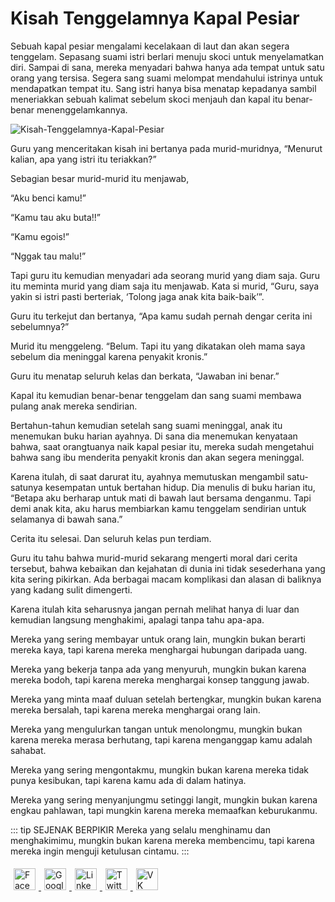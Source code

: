# Kisah Tenggelamnya Kapal Pesiar

Sebuah kapal pesiar mengalami kecelakaan di laut dan akan segera tenggelam. Sepasang suami istri berlari menuju skoci untuk menyelamatkan diri. Sampai di sana, mereka menyadari bahwa hanya ada tempat untuk satu orang yang tersisa. Segera sang suami melompat mendahului istrinya untuk mendapatkan tempat itu. Sang istri hanya bisa menatap kepadanya sambil meneriakkan sebuah kalimat sebelum skoci menjauh dan kapal itu benar-benar menenggelamkannya.

<img :src="$withBase('/image/Kisah-Tenggelamnya-Kapal-Pesiar-1024x681.jpeg')" alt="Kisah-Tenggelamnya-Kapal-Pesiar"/>

Guru yang menceritakan kisah ini bertanya pada murid-muridnya, “Menurut kalian, apa yang istri itu teriakkan?”

Sebagian besar murid-murid itu menjawab,

“Aku benci kamu!”

“Kamu tau aku buta!!”

“Kamu egois!”

“Nggak tau malu!”

Tapi guru itu kemudian menyadari ada seorang murid yang diam saja. Guru itu meminta murid yang diam saja itu menjawab. Kata si murid, “Guru, saya yakin si istri pasti berteriak, ‘Tolong jaga anak kita baik-baik’”.

Guru itu terkejut dan bertanya, “Apa kamu sudah pernah dengar cerita ini sebelumnya?”

Murid itu menggeleng. “Belum. Tapi itu yang dikatakan oleh mama saya sebelum dia meninggal karena penyakit kronis.”

Guru itu menatap seluruh kelas dan berkata, “Jawaban ini benar.”

Kapal itu kemudian benar-benar tenggelam dan sang suami membawa pulang anak mereka sendirian.

Bertahun-tahun kemudian setelah sang suami meninggal, anak itu menemukan buku harian ayahnya. Di sana dia menemukan kenyataan bahwa, saat orangtuanya naik kapal pesiar itu, mereka sudah mengetahui bahwa sang ibu menderita penyakit kronis dan akan segera meninggal.

Karena itulah, di saat darurat itu, ayahnya memutuskan mengambil satu-satunya kesempatan untuk bertahan hidup. Dia menulis di buku harian itu, “Betapa aku berharap untuk mati di bawah laut bersama denganmu. Tapi demi anak kita, aku harus membiarkan kamu tenggelam sendirian untuk selamanya di bawah sana.”

Cerita itu selesai. Dan seluruh kelas pun terdiam.

Guru itu tahu bahwa murid-murid sekarang mengerti moral dari cerita tersebut, bahwa kebaikan dan kejahatan di dunia ini tidak sesederhana yang kita sering pikirkan. Ada berbagai macam komplikasi dan alasan di baliknya yang kadang sulit dimengerti.

Karena itulah kita seharusnya jangan pernah melihat hanya di luar dan kemudian langsung menghakimi, apalagi tanpa tahu apa-apa.

Mereka yang sering membayar untuk orang lain, mungkin bukan berarti mereka kaya, tapi karena mereka menghargai hubungan daripada uang.

Mereka yang bekerja tanpa ada yang menyuruh, mungkin bukan karena mereka bodoh, tapi karena mereka menghargai konsep tanggung jawab.

Mereka yang minta maaf duluan setelah bertengkar, mungkin bukan karena mereka bersalah, tapi karena mereka menghargai orang lain.

Mereka yang mengulurkan tangan untuk menolongmu, mungkin bukan karena mereka merasa berhutang, tapi karena menganggap kamu adalah sahabat.

Mereka yang sering mengontakmu, mungkin bukan karena mereka tidak punya kesibukan, tapi karena kamu ada di dalam hatinya.

Mereka yang sering menyanjungmu setinggi langit, mungkin bukan karena engkau pahlawan, tapi mungkin karena mereka memaafkan keburukanmu.

::: tip SEJENAK BERPIKIR 
Mereka yang selalu menghinamu dan menghakimimu, mungkin bukan karena mereka membencimu, tapi karena mereka ingin menguji ketulusan cintamu.
:::

<style type="text/css">
#share-buttons img {
	width: 35px;
	padding: 5px;
	border: 0;
	box-shadow: 0;
	display: inline;
}
</style>

<!-- I got these buttons from simplesharebuttons.com -->
<div id="share-buttons">
    <a href="http://www.facebook.com/sharer.php?url=https://ceritamotivasi.netlify.com" target="_blank">
        <img src="https://simplesharebuttons.com/images/somacro/facebook.png" alt="Facebook" />
    </a>
    <a href="https://plus.google.com/share?url=https://ceritamotivasi.netlify.com" target="_blank">
        <img src="https://simplesharebuttons.com/images/somacro/google.png" alt="Google" />
    </a>
    <a href="http://www.linkedin.com/shareArticle?mini=true&amp;url=https://ceritamotivasi.netlify.com" target="_blank">
        <img src="https://simplesharebuttons.com/images/somacro/linkedin.png" alt="LinkedIn" />
    </a>
    <a href="https://twitter.com/share?url=https://ceritamotivasi.netlify.com" target="_blank">
        <img src="https://simplesharebuttons.com/images/somacro/twitter.png" alt="Twitter" />
    </a>
    <a href="http://vkontakte.ru/share.php?url=https://ceritamotivasi.netlify.com" target="_blank">
        <img src="https://simplesharebuttons.com/images/somacro/vk.png" alt="VK" />
    </a>
</div>
